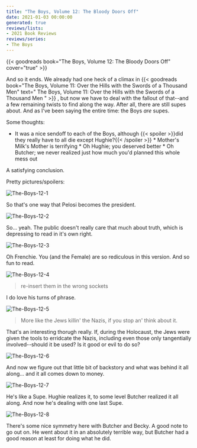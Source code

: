 ```yaml
---
title: "The Boys, Volume 12: The Bloody Doors Off"
date: 2021-01-03 00:00:00
generated: true
reviews/lists:
- 2021 Book Reviews
reviews/series:
- The Boys
---
```

{{< goodreads book="The Boys, Volume 12: The Bloody Doors Off" cover="true" >}}

And so it ends. We already had one heck of a climax in {{< goodreads book="The Boys, Volume 11: Over the Hills with the Swords of a Thousand Men" text=" The Boys, Volume 11: Over the Hills with the Swords of a Thousand Men " >}} , but now we have to deal with the fallout of that--and a few remaining twists to find along the way. After all, there are still supes about. And as I've been saying the entire time: the Boys *are* supes.  

Some thoughts:  

<!--more-->

* It was a nice sendoff to each of the Boys, although  {{< spoiler >}}did they really have to all die except Hughie?{{< /spoiler >}}     * Mother's Milk's Mother is terrifying    * Oh Hughie; you deserved better    * Oh Butcher; we never realized just how much you'd planned this whole mess out   

A satisfying conclusion.  

Pretty pictures/spoilers:  

![The-Boys-12-1](/embeds/books/attachments/the-boys-12-1.jpg)  

So that's one way that Pelosi becomes the president.  

![The-Boys-12-2](/embeds/books/attachments/the-boys-12-2.jpg)  

So... yeah. The public doesn't really care that much about truth, which is depressing to read in it's own right.  

![The-Boys-12-3](/embeds/books/attachments/the-boys-12-3.jpg)  

Oh Frenchie. You (and the Female) are so rediculous in this version. And so fun to read.  

![The-Boys-12-4](/embeds/books/attachments/the-boys-12-4.jpg)  

> re-insert them in the wrong sockets

I do love his turns of phrase.  

![The-Boys-12-5](/embeds/books/attachments/the-boys-12-5.jpg)  

> More like the Jews killin' the Nazis, if you stop an' think about it.

That's an interesting thorugh really. If, during the Holocaust, the Jews were given the tools to erridcate the Nazis, including even those only tangentially involved--should it be used? Is it good or evil to do so?  

![The-Boys-12-6](/embeds/books/attachments/the-boys-12-6.jpg)  

And now we figure out that little bit of backstory and what was behind it all along... and it all comes down to money.  

![The-Boys-12-7](/embeds/books/attachments/the-boys-12-7.jpg)  

He's like a Supe. Hughie realizes it, to some level Butcher realized it all along. And now he's dealing with one last Supe.  

![The-Boys-12-8](/embeds/books/attachments/the-boys-12-8.jpg)  

There's some nice symmetry here with Butcher and Becky. A good note to go out on. He went about it in an absolutely terrible way, but Butcher had a good reason at least for doing what he did.


